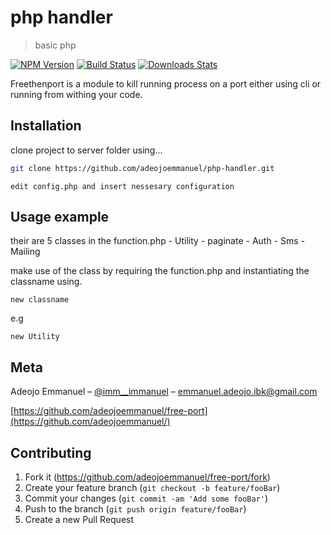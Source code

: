 # php handler
> basic php 

[![NPM Version][npm-image]][npm-url]
[![Build Status][travis-image]][travis-url]
[![Downloads Stats][npm-downloads]][npm-url]

Freethenport is a module to  kill running process on a port either using cli or running from withing your code.


## Installation

clone project to  server folder using...

```sh
git clone https://github.com/adeojoemmanuel/php-handler.git
```
```
edit config.php and insert nessesary configuration
```

## Usage example

their are 5 classes in the function.php
	- Utility
	- paginate
	- Auth
	- Sms
	- Mailing

make use of the class by requiring the function.php
and instantiating the classname using.

```
new classname
```
e.g
```
new Utility
```


## Meta

Adeojo Emmanuel – [@imm__immanuel](https://twitter.com/imm__immanuel) – emmanuel.adeojo.ibk@gmail.com


[https://github.com/adeojoemmanuel/free-port](https://github.com/adeojoemmanuel/)

## Contributing

1. Fork it (<https://github.com/adeojoemmanuel/free-port/fork>)
2. Create your feature branch (`git checkout -b feature/fooBar`)
3. Commit your changes (`git commit -am 'Add some fooBar'`)
4. Push to the branch (`git push origin feature/fooBar`)
5. Create a new Pull Request

<!-- Markdown link & img dfn's -->
[npm-image]: https://img.shields.io/npm/v/datadog-metrics.svg?style=flat-square
[npm-url]: https://npmjs.org/package/datadog-metrics
[npm-downloads]: https://img.shields.io/npm/dm/datadog-metrics.svg?style=flat-square
[travis-image]: https://img.shields.io/travis/dbader/node-datadog-metrics/master.svg?style=flat-square
[travis-url]: https://travis-ci.org/dbader/node-datadog-metrics
[wiki]: https://github.com/yourname/yourproject/wiki
